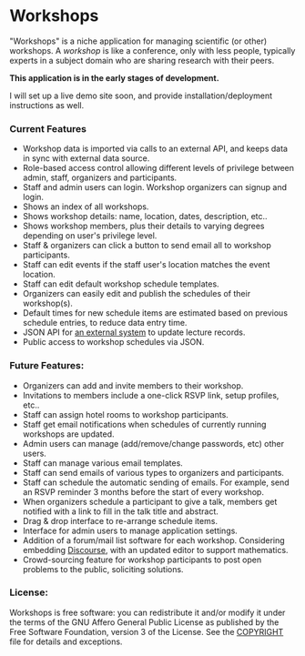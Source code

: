 # Workshops

"Workshops" is a niche application for managing scientific (or other) workshops. 
A _workshop_ is like a conference, only with less people, typically experts in a subject
domain who are sharing research with their peers.

**This application is in the early stages of development.**

I will set up a live demo site soon, and provide installation/deployment instructions
as well.

### Current Features
* Workshop data is imported via calls to an external API, and keeps data in sync with external data source.
* Role-based access control allowing different levels of privilege between admin, staff, organizers and participants.
* Staff and admin users can login. Workshop organizers can signup and login.
* Shows an index of all workshops.
* Shows workshop details: name, location, dates, description, etc..
* Shows workshop members, plus their details to varying degrees depending on user's privilege level.
* Staff & organizers can click a button to send email all to workshop participants.
* Staff can edit events if the staff user's location matches the event location.
* Staff can edit default workshop schedule templates.
* Organizers can easily edit and publish the schedules of their workshop(s).
* Default times for new schedule items are estimated based on previous schedule entries, to reduce data entry time.
* JSON API for [an external system](http://www.birs.ca/facilities/automated-video) to update lecture records.
* Public access to workshop schedules via JSON.

### Future Features:
* Organizers can add and invite members to their workshop.
* Invitations to members include a one-click RSVP link, setup profiles, etc..
* Staff can assign hotel rooms to workshop participants.
* Staff get email notifications when schedules of currently running workshops are updated.
* Admin users can manage (add/remove/change passwords, etc) other users.
* Staff can manage various email templates.
* Staff can send emails of various types to organizers and participants.
* Staff can schedule the automatic sending of emails. For example, send an RSVP reminder 3 months before the start of every workshop.
* When organizers schedule a participant to give a talk, members get notified with a link to fill in the talk title and abstract.
* Drag & drop interface to re-arrange schedule items.
* Interface for admin users to manage application settings.
* Addition of a forum/mail list software for each workshop. Considering embedding [Discourse](http://www.discourse.org), with an updated editor to support mathematics.
* Crowd-sourcing feature for workshop participants to post open problems to the public, soliciting solutions.

### License:
Workshops is free software: you can redistribute it and/or modify it under
the terms of the GNU Affero General Public License as published by the Free
Software Foundation, version 3 of the License. See the [COPYRIGHT](COPYRIGHT)
file for details and exceptions.
